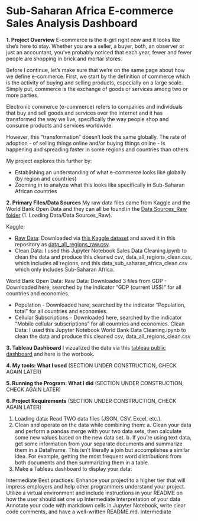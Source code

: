 # Sub-Saharan Africa E-commerce Sales Analysis Dashboard

**1. Project Overview**
E-commerce is the it-girl right now and it looks like she’s here to stay. 
Whether you are a seller, a buyer, both, an observer or just an accountant, you’ve probably noticed that each year, fewer and fewer people are shopping in brick and mortar stores. 

Before I continue, let’s make sure that we’re on the same page about how we define e-commerce. First, we start by the definition of commerce which is the activity of buying and selling products, especially on a large scale. Simply put, commerce is the exchange of goods or services among two or more parties.

Electronic commerce (e-commerce) refers to companies and individuals that buy and sell goods and services over the internet and it has transformed the way we live, specifically the way people shop and consume products and services worldwide. 

However, this “transformation” doesn’t look the same globally. The rate of adoption - of selling things online and/or buying things online - is happening and spreading faster in some regions and countries than others. 

My project explores this further by: 
- Establishing an understanding of what e-commerce looks like globally (by region and countries)
- Zooming in to analyze what this looks like specifically in Sub-Saharan African countries 

**2. Primary Files/Data Sources** 
My raw data files came from Kaggle and the World Bank Open Data and they can all be found in the [Data Sources_Raw folder](https://github.com/roselinetwagiramariya/Sales-Data-Project/tree/main/1.%20Loading%20Data/Data%20Sources_Raw) (1. Loading Data/Data Sources_Raw). 

Kaggle: 
- [Raw Data](https://github.com/roselinetwagiramariya/Sales-Data-Project/blob/main/1.%20Loading%20Data/Data%20Sources_Raw/KAGGLE/data_all_regions_raw.csv): Downloaded via [this Kaggle dataset](https://www.kaggle.com/datasets/mysarahmadbhat/sales-data/data) and saved it in this repository as [data_all_regions_raw.csv](https://github.com/roselinetwagiramariya/Sales-Data-Project/blob/main/1.%20Loading%20Data/Data%20Sources_Raw/KAGGLE/data_all_regions_raw.csv).
- Clean Data: I used this Jupyter Notebook Sales Data Cleaning.ipynb to clean the data and produce this cleaned csv, data_all_regions_clean.csv, which includes all regions, and this data_sub_saharan_africa_clean.csv which only includes Sub-Saharan Africa.

World Bank Open Data: 
Raw Data: Downloaded 3 files from GDP - Downloaded here, searched by the indicator “GDP (current US$)” for all countries and economies.
- Population  - Downloaded here, searched by the indicator “Population, total” for all countries and economies.
- Cellular Subscriptions - Downloaded here, searched by the indicator “Mobile cellular subscriptions” for all countries and economies.
Clean Data: I used this Jupyter Notebook World Bank Data Cleaning.ipynb to clean the data and produce this cleaned csv, data_all_regions_clean.csv

**3. Tableau Dashboard** I vizualized the data via this [tableau public dashboard](https://public.tableau.com/app/profile/roseline.twagiramariya/viz/SalesDataDashboard_done/Dashboard1AllRegions) and here is the worbook. 

**4. My tools: What I used** (SECTION UNDER CONSTRUCTION, CHECK AGAIN LATER)

**5. Running the Program: What I did** (SECTION UNDER CONSTRUCTION, CHECK AGAIN LATER)

**6. Project Requirements** (SECTION UNDER CONSTRUCTION, CHECK AGAIN LATER)

1. Loading data: Read TWO data files (JSON, CSV, Excel, etc.).
2. Clean and operate on the data while combining them:
   a. Clean your data and perform a pandas merge with your two data sets, then calculate some new values based on the new data set.
   b. If you’re using text data, get some information from your separate documents and summarize them in a DataFrame. This isn’t literally a join but accomplishes a similar idea. For example, getting the most frequent word distributions from both documents and then summarizing them in a table.
3. Make a Tableau dashboard to display your data: 



Intermediate
Best practices: Enhance your project to a higher tier that will impress employers and help other programmers understand your project.
Utilize a virtual environment and include instructions in your README on how the user should set one up
Intermediate
Interpretation of your data
Annotate your code with markdown cells in Jupyter Notebook, write clear code comments, and have a well-written README.md. 
Intermediate






